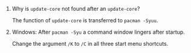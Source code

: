 1. Why is `update-core` not found after an `update-core`?

    The function of `update-core` is transferred to `pacman -Syuu`.

2. Windows: After `pacman -Syu` a command window lingers after startup.

    Change the argument `/K` to `/C` in all three start menu shortcuts.